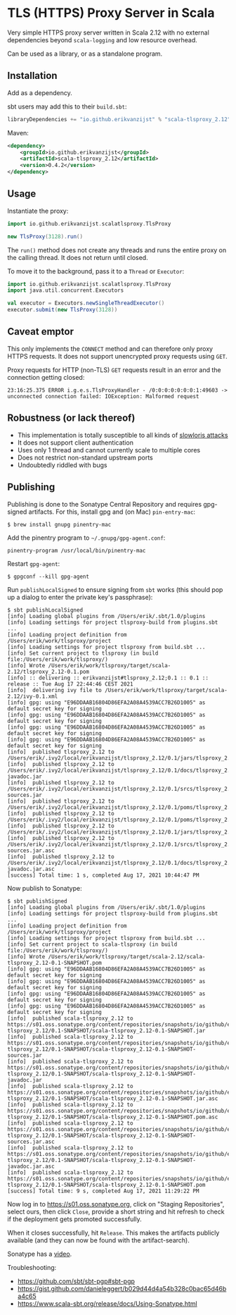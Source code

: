 # TLS  (HTTPS) Proxy Server in Scala

Very simple HTTPS proxy server written in Scala 2.12 with no external
dependencies beyond `scala-logging` and low resource overhead.

Can be used as a library, or as a standalone program.


## Installation

Add as a dependency.

sbt users may add this to their `build.sbt`:

```scala
libraryDependencies += "io.github.erikvanzijst" % "scala-tlsproxy_2.12" % "0.4.2"
```

Maven:

```xml
<dependency>
    <groupId>io.github.erikvanzijst</groupId>
    <artifactId>scala-tlsproxy_2.12</artifactId>
    <version>0.4.2</version>
</dependency>
```


## Usage

Instantiate the proxy:

```scala
import io.github.erikvanzijst.scalatlsproxy.TlsProxy

new TlsProxy(3128).run()
```

The `run()` method does not create any threads and runs the entire proxy on
the calling thread. It does not return until closed.

To move it to the background, pass it to a `Thread` or `Executor`:

```scala
import io.github.erikvanzijst.scalatlsproxy.TlsProxy
import java.util.concurrent.Executors

val executor = Executors.newSingleThreadExecutor()
executor.submit(new TlsProxy(3128))
```


## Caveat emptor

This only implements the `CONNECT` method and can therefore only proxy HTTPS
requests. It does not support unencrypted proxy requests using `GET`.

Proxy requests for HTTP (non-TLS) `GET` requests result in an error and the
connection getting closed:

```
23:16:25.375 ERROR i.g.e.s.TlsProxyHandler - /0:0:0:0:0:0:0:1:49603 -> unconnected connection failed: IOException: Malformed request
```


## Robustness (or lack thereof)

* This implementation is totally susceptible to all kinds of [slowloris attacks](https://en.wikipedia.org/wiki/Slowloris_%28computer_security%29)
* It does not support client authentication
* Uses only 1 thread and cannot currently scale to multiple cores
* Does not restrict non-standard upstream ports
* Undoubtedly riddled with bugs


## Publishing

Publishing is done to the Sonatype Central Repository and requires gpg-signed
artifacts. For this, install gpg and (on Mac) `pin-entry-mac`:

```
$ brew install gnupg pinentry-mac
```

Add the pinentry program to `~/.gnupg/gpg-agent.conf`:

```
pinentry-program /usr/local/bin/pinentry-mac
```

Restart `gpg-agent`:

```
$ gpgconf --kill gpg-agent
```

Run `publishLocalSigned` to ensure signing from `sbt` works (this should pop
up a dialog to enter the private key's passphrase):

```
$ sbt publishLocalSigned
[info] Loading global plugins from /Users/erik/.sbt/1.0/plugins
[info] Loading settings for project tlsproxy-build from plugins.sbt ...
[info] Loading project definition from /Users/erik/work/tlsproxy/project
[info] Loading settings for project tlsproxy from build.sbt ...
[info] Set current project to tlsproxy (in build file:/Users/erik/work/tlsproxy/)
[info] Wrote /Users/erik/work/tlsproxy/target/scala-2.12/tlsproxy_2.12-0.1.pom
[info] :: delivering :: erikvanzijst#tlsproxy_2.12;0.1 :: 0.1 :: release :: Tue Aug 17 22:44:46 CEST 2021
[info] 	delivering ivy file to /Users/erik/work/tlsproxy/target/scala-2.12/ivy-0.1.xml
[info] gpg: using "E96DDAAB16804D86EFA2A08A4539ACC7B26D1005" as default secret key for signing
[info] gpg: using "E96DDAAB16804D86EFA2A08A4539ACC7B26D1005" as default secret key for signing
[info] gpg: using "E96DDAAB16804D86EFA2A08A4539ACC7B26D1005" as default secret key for signing
[info] gpg: using "E96DDAAB16804D86EFA2A08A4539ACC7B26D1005" as default secret key for signing
[info] 	published tlsproxy_2.12 to /Users/erik/.ivy2/local/erikvanzijst/tlsproxy_2.12/0.1/jars/tlsproxy_2.12.jar
[info] 	published tlsproxy_2.12 to /Users/erik/.ivy2/local/erikvanzijst/tlsproxy_2.12/0.1/docs/tlsproxy_2.12-javadoc.jar
[info] 	published tlsproxy_2.12 to /Users/erik/.ivy2/local/erikvanzijst/tlsproxy_2.12/0.1/srcs/tlsproxy_2.12-sources.jar
[info] 	published tlsproxy_2.12 to /Users/erik/.ivy2/local/erikvanzijst/tlsproxy_2.12/0.1/poms/tlsproxy_2.12.pom.asc
[info] 	published tlsproxy_2.12 to /Users/erik/.ivy2/local/erikvanzijst/tlsproxy_2.12/0.1/poms/tlsproxy_2.12.pom
[info] 	published tlsproxy_2.12 to /Users/erik/.ivy2/local/erikvanzijst/tlsproxy_2.12/0.1/jars/tlsproxy_2.12.jar.asc
[info] 	published tlsproxy_2.12 to /Users/erik/.ivy2/local/erikvanzijst/tlsproxy_2.12/0.1/srcs/tlsproxy_2.12-sources.jar.asc
[info] 	published tlsproxy_2.12 to /Users/erik/.ivy2/local/erikvanzijst/tlsproxy_2.12/0.1/docs/tlsproxy_2.12-javadoc.jar.asc
[success] Total time: 1 s, completed Aug 17, 2021 10:44:47 PM
```

Now publish to Sonatype:

```
$ sbt publishSigned
[info] Loading global plugins from /Users/erik/.sbt/1.0/plugins
[info] Loading settings for project tlsproxy-build from plugins.sbt ...
[info] Loading project definition from /Users/erik/work/tlsproxy/project
[info] Loading settings for project tlsproxy from build.sbt ...
[info] Set current project to scala-tlsproxy (in build file:/Users/erik/work/tlsproxy/)
[info] Wrote /Users/erik/work/tlsproxy/target/scala-2.12/scala-tlsproxy_2.12-0.1-SNAPSHOT.pom
[info] gpg: using "E96DDAAB16804D86EFA2A08A4539ACC7B26D1005" as default secret key for signing
[info] gpg: using "E96DDAAB16804D86EFA2A08A4539ACC7B26D1005" as default secret key for signing
[info] gpg: using "E96DDAAB16804D86EFA2A08A4539ACC7B26D1005" as default secret key for signing
[info] gpg: using "E96DDAAB16804D86EFA2A08A4539ACC7B26D1005" as default secret key for signing
[info] 	published scala-tlsproxy_2.12 to https://s01.oss.sonatype.org/content/repositories/snapshots/io/github/erikvanzijst/scala-tlsproxy_2.12/0.1-SNAPSHOT/scala-tlsproxy_2.12-0.1-SNAPSHOT.jar
[info] 	published scala-tlsproxy_2.12 to https://s01.oss.sonatype.org/content/repositories/snapshots/io/github/erikvanzijst/scala-tlsproxy_2.12/0.1-SNAPSHOT/scala-tlsproxy_2.12-0.1-SNAPSHOT-sources.jar
[info] 	published scala-tlsproxy_2.12 to https://s01.oss.sonatype.org/content/repositories/snapshots/io/github/erikvanzijst/scala-tlsproxy_2.12/0.1-SNAPSHOT/scala-tlsproxy_2.12-0.1-SNAPSHOT-javadoc.jar
[info] 	published scala-tlsproxy_2.12 to https://s01.oss.sonatype.org/content/repositories/snapshots/io/github/erikvanzijst/scala-tlsproxy_2.12/0.1-SNAPSHOT/scala-tlsproxy_2.12-0.1-SNAPSHOT.jar.asc
[info] 	published scala-tlsproxy_2.12 to https://s01.oss.sonatype.org/content/repositories/snapshots/io/github/erikvanzijst/scala-tlsproxy_2.12/0.1-SNAPSHOT/scala-tlsproxy_2.12-0.1-SNAPSHOT.pom.asc
[info] 	published scala-tlsproxy_2.12 to https://s01.oss.sonatype.org/content/repositories/snapshots/io/github/erikvanzijst/scala-tlsproxy_2.12/0.1-SNAPSHOT/scala-tlsproxy_2.12-0.1-SNAPSHOT-sources.jar.asc
[info] 	published scala-tlsproxy_2.12 to https://s01.oss.sonatype.org/content/repositories/snapshots/io/github/erikvanzijst/scala-tlsproxy_2.12/0.1-SNAPSHOT/scala-tlsproxy_2.12-0.1-SNAPSHOT-javadoc.jar.asc
[info] 	published scala-tlsproxy_2.12 to https://s01.oss.sonatype.org/content/repositories/snapshots/io/github/erikvanzijst/scala-tlsproxy_2.12/0.1-SNAPSHOT/scala-tlsproxy_2.12-0.1-SNAPSHOT.pom
[success] Total time: 9 s, completed Aug 17, 2021 11:29:22 PM
```

Now log in to https://s01.oss.sonatype.org, click on "Staging Repositories",
select ours, then click `Close`, provide a short string and hit refresh to
check if the deployment gets promoted successfully.

When it closes successfully, hit `Release`. This makes the artifacts publicly
available (and they can now be found with the artifact-search).

Sonatype has a [video](https://www.youtube.com/watch?v=dXR4pJ_zS-0).

Troubleshooting:

* https://github.com/sbt/sbt-pgp#sbt-pgp
* https://gist.github.com/danieleggert/b029d44d4a54b328c0bac65d46ba4c65
* https://www.scala-sbt.org/release/docs/Using-Sonatype.html
